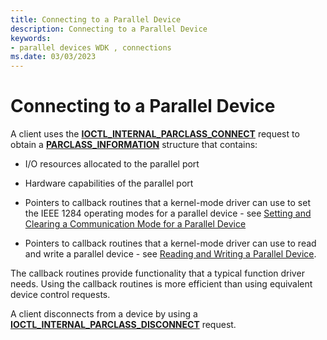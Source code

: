 ```yaml
---
title: Connecting to a Parallel Device
description: Connecting to a Parallel Device
keywords:
- parallel devices WDK , connections
ms.date: 03/03/2023
---
```


# Connecting to a Parallel Device





A client uses the [**IOCTL\_INTERNAL\_PARCLASS\_CONNECT**](/windows-hardware/drivers/ddi/parallel/ni-parallel-ioctl_internal_parclass_connect) request to obtain a [**PARCLASS\_INFORMATION**](/windows-hardware/drivers/ddi/parallel/ns-parallel-_parclass_information) structure that contains:

-   I/O resources allocated to the parallel port

-   Hardware capabilities of the parallel port

-   Pointers to callback routines that a kernel-mode driver can use to set the IEEE 1284 operating modes for a parallel device - see [Setting and Clearing a Communication Mode for a Parallel Device](setting-and-clearing-a-communication-mode-for-a-parallel-device.md)

-   Pointers to callback routines that a kernel-mode driver can use to read and write a parallel device - see [Reading and Writing a Parallel Device](reading-and-writing-a-parallel-device.md).

The callback routines provide functionality that a typical function driver needs. Using the callback routines is more efficient than using equivalent device control requests.

A client disconnects from a device by using a [**IOCTL\_INTERNAL\_PARCLASS\_DISCONNECT**](/windows-hardware/drivers/ddi/parallel/ni-parallel-ioctl_internal_parclass_disconnect) request.

 

